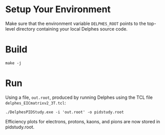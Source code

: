 # Setup Your Environment

Make sure that the environment variable ```DELPHES_ROOT``` points to the top-level directory containing your local Delphes source code.

# Build

```make -j```

# Run

Using a file, ```out.root```, produced by running Delphes using the TCL file ```delphes_EICmatrixv2_3T.tcl```:

```
./DelphesPIDStudy.exe -i 'out.root' -o pidstudy.root
```

Efficiency plots for electrons, protons, kaons, and pions are now stored in pidstudy.root.
